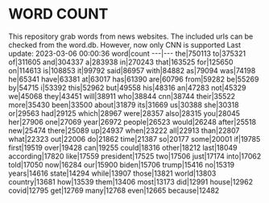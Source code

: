 # WORD COUNT
This repository grab words from news websites. The included urls can be checked from the word.db.
However, now only CNN is supported
Last update: 2023-03-06 00:00:36
word|count
---|---
the|750113
to|375321
of|311605
and|304337
a|283938
in|270243
that|163525
for|125650
on|114613
is|108853
it|99792
said|86957
with|84882
as|79094
was|74198
he|65341
have|63381
at|63017
has|61390
are|60796
from|59282
be|55269
by|54715
i|53392
this|52962
but|49558
his|48316
an|47283
not|45329
we|45068
they|43451
will|38911
who|38844
cnn|38744
their|35522
more|35430
been|33500
about|31879
its|31669
us|30388
she|30318
or|29563
had|29125
which|28967
were|28357
also|28315
you|28045
her|27906
one|27069
year|26972
people|26523
would|26248
after|25518
new|25474
there|25089
up|24937
when|23222
all|22913
than|22807
what|22323
out|22006
do|21862
time|21387
so|20177
some|20001
if|19785
first|19519
over|19428
can|19255
could|18316
other|18212
last|18049
according|17820
like|17559
president|17525
two|17506
just|17174
into|17062
told|17050
now|16284
our|15900
biden|15706
trump|15416
no|15319
years|14616
state|14294
while|13907
those|13821
world|13803
country|13681
how|13539
them|13406
most|13173
did|12991
house|12962
covid|12795
get|12769
many|12768
even|12665
because|12482
